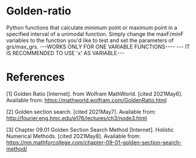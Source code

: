 # Golden-ratio
Python functions that calculate minimum point or maximum point in a specified interval of a unimodal function. Simply change the maxF/minF variables to the function you'd like to test and set the parameters of grs/max_grs.
---WORKS ONLY FOR ONE VARIABLE FUNCTIONS----
---  IT IS RECOMMENDED TO  USE 'x' AS VARIABLE---

# References

[1] Golden Ratio [Internet]. from Wolfram MathWorld. [cited 2021May6]. Available from: https://mathworld.wolfram.com/GoldenRatio.html 

[2] Golden section search. [cited 2021May7]. Available from: http://fourier.eng.hmc.edu/e176/lectures/ch3/node3.html 

[3] Chapter 09.01 Golden Section Search Method [Internet]. Holistic Numerical Methods. [cited 2021May8]. Available from: https://nm.mathforcollege.com/chapter-09-01-golden-section-search-method/ 
